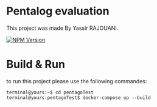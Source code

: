 # Pentalog evaluation

This project was made By Yassir RAJOUANI.

[![NPM Version](https://img.shields.io/npm/v/node)]()

# Build & Run

to run this project please use the following commandes:
```shell
terminal@yours:~$ cd pentagoTest
terminal@yours:pentagoTest$ docker-compose up --build
```
